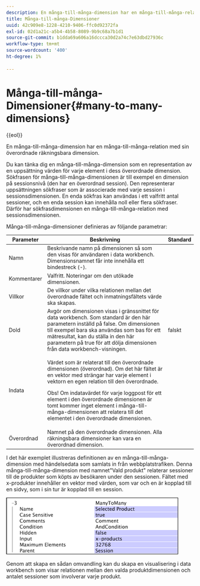 ```yaml
---
description: En många-till-många-dimension har en många-till-många-relation med sin överordnade räkningsbara dimension.
title: Många-till-många-Dimensioner
uuid: 42c909e8-1228-4210-9406-ffc0d92372fa
exl-id: 02d1a21c-a5b4-4b58-8089-9b9c68a7b1d1
source-git-commit: b1dda69a606a16dccca30d2a74c7e63dbd27936c
workflow-type: tm+mt
source-wordcount: '400'
ht-degree: 1%

---
```


# Många-till-många-Dimensioner{#many-to-many-dimensions}

{{eol}}

En många-till-många-dimension har en många-till-många-relation med sin överordnade räkningsbara dimension.

Du kan tänka dig en många-till-många-dimension som en representation av en uppsättning värden för varje element i dess överordnade dimension. Sökfrasen för många-till-många-dimensionen är till exempel en dimension på sessionsnivå (den har en överordnad session). Den representerar uppsättningen sökfraser som är associerade med varje session i sessionsdimensionen. En enda sökfras kan användas i ett valfritt antal sessioner, och en enda session kan innehålla noll eller flera sökfraser. Därför har sökfrasdimensionen en många-till-många-relation med sessionsdimensionen.

Många-till-många-dimensioner definieras av följande parametrar:

<table id="table_A6D495008DFF4DD28A3ECD718D775E54"> 
 <thead> 
  <tr> 
   <th colname="col1" class="entry"> Parameter </th> 
   <th colname="col2" class="entry"> Beskrivning </th> 
   <th colname="col3" class="entry"> Standard </th> 
  </tr> 
 </thead>
 <tbody> 
  <tr> 
   <td colname="col1"> Namn </td> 
   <td colname="col2"> Beskrivande namn på dimensionen så som den visas för användaren i data workbench. Dimensionsnamnet får inte innehålla ett bindestreck (-). </td> 
   <td colname="col3"> </td> 
  </tr> 
  <tr> 
   <td colname="col1"> Kommentarer </td> 
   <td colname="col2"> Valfritt. Noteringar om den utökade dimensionen. </td> 
   <td colname="col3"> </td> 
  </tr> 
  <tr> 
   <td colname="col1"> Villkor </td> 
   <td colname="col2"> De villkor under vilka relationen mellan det överordnade fältet och inmatningsfältets värde ska skapas. </td> 
   <td colname="col3"> </td> 
  </tr> 
  <tr> 
   <td colname="col1"> Dold </td> 
   <td colname="col2"> Avgör om dimensionen visas i gränssnittet för data workbench. Som standard är den här parametern inställd på false. Om dimensionen till exempel bara ska användas som bas för ett mätresultat, kan du ställa in den här parametern på true för att dölja dimensionen från data workbench-visningen. </td> 
   <td colname="col3"> falskt </td> 
  </tr> 
  <tr> 
   <td colname="col1"> Indata </td> 
   <td colname="col2"> <p>Värdet som är relaterat till den överordnade dimensionen (överordnad). Om det här fältet är en vektor med strängar har varje element i vektorn en egen relation till den överordnade. </p> <p> <p>Obs! Om indatavärdet för varje loggpost för ett element i den överordnade dimensionen är tomt kommer inget element i många-till-många-dimensionen att relatera till det elementet i den överordnade dimensionen. </p> </p> </td> 
   <td colname="col3"> </td> 
  </tr> 
  <tr> 
   <td colname="col1"> Överordnad </td> 
   <td colname="col2"> Namnet på den överordnade dimensionen. Alla räkningsbara dimensioner kan vara en överordnad dimension. </td> 
   <td colname="col3"> </td> 
  </tr> 
 </tbody> 
</table>

I det här exemplet illustreras definitionen av en många-till-många-dimension med händelsedata som samlats in från webbplatstrafiken. Denna många-till-många-dimension med namnet&quot;Vald produkt&quot; relaterar sessioner till de produkter som köpts av besökaren under den sessionen. Fältet med x-produkter innehåller en vektor med värden, som var och en är kopplad till en sidvy, som i sin tur är kopplad till en session.

![](assets/cfg_Transformation_Dim_ManytoMany.png)

Genom att skapa en sådan omvandling kan du skapa en visualisering i data workbench som visar relationen mellan den valda produktdimensionen och antalet sessioner som involverar varje produkt.
